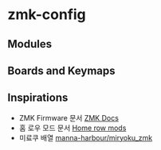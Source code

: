 # zmk-config

## Modules

## Boards and Keymaps

## Inspirations
- ZMK Firmware 문서 [ZMK Docs](https://zmk.dev/docs)
- 홈 로우 모드 문서 [Home row mods](https://precondition.github.io/home-row-mods)
- 미료쿠 배열 [manna-harbour/miryoku_zmk](https://github.com/manna-harbour/miryoku_zmk)
